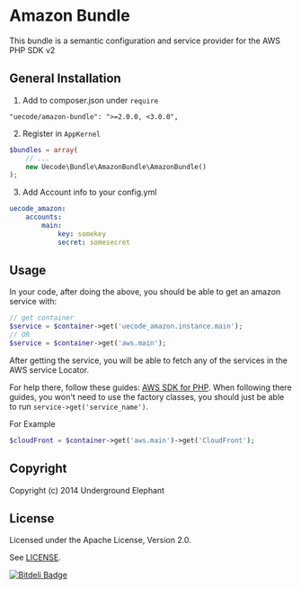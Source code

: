 Amazon Bundle
============

This bundle is a semantic configuration and service provider for the AWS PHP SDK v2

## General Installation

1. Add to composer.json under `require`

```
"uecode/amazon-bundle": ">=2.0.0, <3.0.0",
```

2. Register in `AppKernel`

``` php
$bundles = array(
	// ...
	new Uecode\Bundle\AmazonBundle\AmazonBundle()
);
```

3. Add Account info to your config.yml

```yml
uecode_amazon:
    accounts:
        main:
            key: somekey
            secret: somesecret
```

## Usage

In your code, after doing the above, you should be able to get an amazon service with:

```php
// get container
$service = $container->get('uecode_amazon.instance.main');
// OR
$service = $container->get('aws.main');
```

After getting the service, you will be able to fetch any of the services in the AWS service Locator.

For help there, follow these guides: [AWS SDK for PHP][0]. When following there guides, you won't need to use the factory classes,
you should just be able to run `service->get('service_name')`.

For Example

```php
$cloudFront = $container->get('aws.main')->get('CloudFront');
```

## Copyright

Copyright (c) 2014 Underground Elephant

## License

Licensed under the Apache License, Version 2.0.

See [LICENSE][1].


[![Bitdeli Badge](https://d2weczhvl823v0.cloudfront.net/uecode/amazon-bundle/trend.png)](https://bitdeli.com/free "Bitdeli Badge")


[0]: http://docs.aws.amazon.com/aws-sdk-php/guide/latest/index.html#service-specific-guides
[1]: https://github.com/uecode/amazon-bundle/LICENSE
